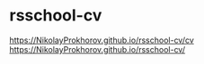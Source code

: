 # rsschool-cv
https://NikolayProkhorov.github.io/rsschool-cv/cv
https://NikolayProkhorov.github.io/rsschool-cv/

